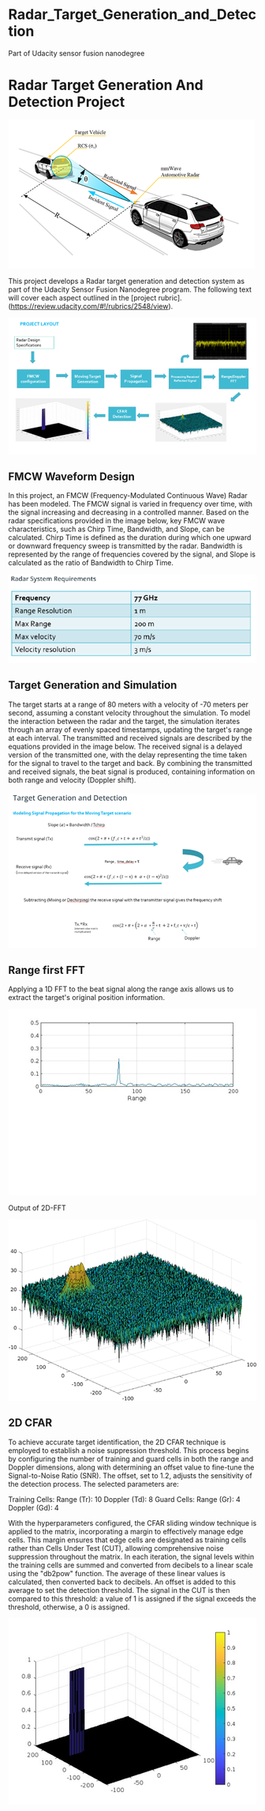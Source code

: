 # Radar_Target_Generation_and_Detection
Part of Udacity sensor fusion nanodegree  

# Radar Target Generation And Detection Project

[//]: # (Image References)

[image1]: ./images/FFT2.png "2D FFT"
[image2]: ./images/2D_CFAR.jpg "2D CFAR"
[image3]: ./images/FFT1.jpg "FFT"
[image4]: ./images/project_layout.png "Project Layout"
[image5]: ./images/radar.png "Radar"
[image6]: ./images/tgnd.png "Target Generation And Detection"
[image7]: ./images/radar_spec.png "Radar Specs"

![alt text][image5]

This project develops a Radar target generation and detection system as part of the Udacity Sensor Fusion Nanodegree program. The following text will cover each aspect outlined in the [project rubric].(https://review.udacity.com/#!/rubrics/2548/view). 

![alt text][image4]

## FMCW Waveform Design
In this project, an FMCW (Frequency-Modulated Continuous Wave) Radar has been modeled. The FMCW signal is varied in frequency over time, with the signal increasing and decreasing in a controlled manner. Based on the radar specifications provided in the image below, key FMCW wave characteristics, such as Chirp Time, Bandwidth, and Slope, can be calculated. Chirp Time is defined as the duration during which one upward or downward frequency sweep is transmitted by the radar. Bandwidth is represented by the range of frequencies covered by the signal, and Slope is calculated as the ratio of Bandwidth to Chirp Time.

![alt text][image7]

## Target Generation and Simulation
The target starts at a range of 80 meters with a velocity of -70 meters per second, assuming a constant velocity throughout the simulation. To model the interaction between the radar and the target, the simulation iterates through an array of evenly spaced timestamps, updating the target's range at each interval. The transmitted and received signals are described by the equations provided in the image below. The received signal is a delayed version of the transmitted one, with the delay representing the time taken for the signal to travel to the target and back. By combining the transmitted and received signals, the beat signal is produced, containing information on both range and velocity (Doppler shift). 

![alt text][image6]

## Range first FFT
Applying a 1D FFT to the beat signal along the range axis allows us to extract the target's original position information.

![alt text][image3]

Output of 2D-FFT

![alt text][image1]
## 2D CFAR
To achieve accurate target identification, the 2D CFAR technique is employed to establish a noise suppression threshold. This process begins by configuring the number of training and guard cells in both the range and Doppler dimensions, along with determining an offset value to fine-tune the Signal-to-Noise Ratio (SNR). The offset, set to 1.2, adjusts the sensitivity of the detection process. The selected parameters are:

Training Cells:
Range (Tr): 10
Doppler (Td): 8
Guard Cells:
Range (Gr): 4
Doppler (Gd): 4

With the hyperparameters configured, the CFAR sliding window technique is applied to the matrix, incorporating a margin to effectively manage edge cells. This margin ensures that edge cells are designated as training cells rather than Cells Under Test (CUT), allowing comprehensive noise suppression throughout the matrix. In each iteration, the signal levels within the training cells are summed and converted from decibels to a linear scale using the "db2pow" function. The average of these linear values is calculated, then converted back to decibels. An offset is added to this average to set the detection threshold. The signal in the CUT is then compared to this threshold: a value of 1 is assigned if the signal exceeds the threshold, otherwise, a 0 is assigned. 

![alt text][image2]


